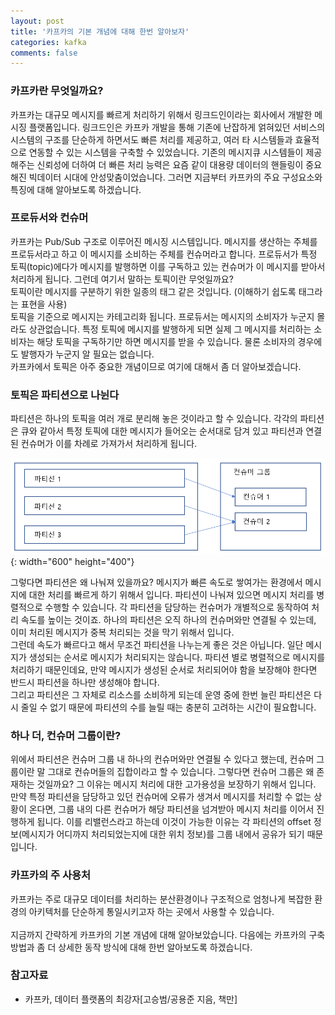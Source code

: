 ```yaml
---
layout: post
title: '카프카의 기본 개념에 대해 한번 알아보자'
categories: kafka
comments: false
---
```


### 카프카란 무엇일까요?
카프카는 대규모 메시지를 빠르게 처리하기 위해서 링크드인이라는 회사에서 개발한 메시징 플랫폼입니다. 링크드인은 카프카 개발을 통해 기존에 난잡하게 얽혀있던 서비스의 시스템의 구조를 단순하게 하면서도 빠른 처리를 제공하고, 여러 타 시스템들과 효율적으로 연동할 수 있는 시스템을 구축할 수 있었습니다. 기존의 메시지큐 시스템들이 제공해주는 신뢰성에 더하여 더 빠른 처리 능력은 요즘 같이 대용량 데이터의 핸들링이 중요해진 빅데이터 시대에 안성맞춤이었습니다. 
그러면 지금부터 카프카의 주요 구성요소와 특징에 대해 알아보도록 하겠습니다. 

### 프로듀서와 컨슈머
카프카는 Pub/Sub 구조로 이루어진 메시징 시스템입니다. 메시지를 생산하는 주체를 프로듀서라고 하고 이 메시지를 소비하는 주체를 컨슈머라고 합니다. 프로듀서가 특정 토픽(topic)에다가 메시지를 발행하면 이를 구독하고 있는 컨슈머가 이 메시지를 받아서 처리하게 됩니다. 그런데 여기서 말하는 토픽이란 무엇일까요?<br/>
토픽이란 메시지를 구분하기 위한 일종의 태그 같은 것입니다. (이해하기 쉽도록 태그라는 표현을 사용)<br/> 토픽을 기준으로 메시지는 카테고리화 됩니다. 프로듀서는 메시지의 소비자가 누군지 몰라도 상관없습니다. 특정 토픽에 메시지를 발행하게 되면 실제 그 메시지를 처리하는 소비자는 해당 토픽을 구독하기만 하면 메시지를 받을 수 있습니다. 물론 소비자의 경우에도 발행자가 누군지 알 필요는 없습니다. <br/>
카프카에서 토픽은 아주 중요한 개념이므로 여기에 대해서 좀 더 알아보겠습니다. 

### 토픽은 파티션으로 나뉜다
파티션은 하나의 토픽을 여러 개로 분리해 놓은 것이라고 할 수 있습니다. 각각의  파티션은 큐와 같아서 특정 토픽에 대한 메시지가 들어오는 순서대로 담겨 있고 파티션과 연결된 컨슈머가 이를 차례로 가져가서 처리하게 됩니다.

![파티션](/assets/img/kafka/kafka-01.PNG){: width="600" height="400"}

그렇다면 파티션은 왜 나눠져 있을까요? 메시지가 빠른 속도로 쌓여가는 환경에서 메시지에 대한 처리를 빠르게 하기 위해서 입니다. 파티션이 나눠져 있으면 메시지 처리를 병렬적으로 수행할 수 있습니다. 각 파티션을 담당하는 컨슈머가 개별적으로 동작하여 처리 속도를 높이는 것이죠. 하나의 파티션은 오직 하나의 컨슈머와만 연결될 수 있는데, 이미 처리된 메시지가 중복 처리되는 것을 막기 위해서 입니다. <br/>
그런데 속도가 빠르다고 해서 무조건 파티션을 나누는게 좋은 것은 아닙니다. 일단 메시지가 생성되는 순서로 메시지가 처리되지는 않습니다. 파티션 별로 병렬적으로 메시지를 처리하기 때문인데요, 만약 메시지가 생성된 순서로 처리되어야 함을 보장해야 한다면 반드시 파티션을 하나만 생성해야 합니다. <br/>
그리고 파티션은 그 자체로 리소스를 소비하게 되는데 운영 중에 한번 늘린 파티션은 다시 줄일 수 없기 때문에 파티션의 수를 늘릴 때는 충분히 고려하는 시간이 필요합니다. 

### 하나 더, 컨슈머 그룹이란?
위에서 파티션은 컨슈머 그룹 내 하나의 컨슈머와만 연결될 수 있다고 했는데, 컨슈머 그룹이란 말 그대로 컨슈머들의 집합이라고 할 수 있습니다. 그렇다면 컨슈머 그룹은 왜 존재하는 것일까요? 그 이유는 메시지 처리에 대한 고가용성을 보장하기 위해서 입니다. 만약 특정 파티션을 담당하고 있던 컨슈머에 오류가 생겨서 메시지를 처리할 수 없는 상황이 온다면, 그룹 내의 다른 컨슈머가 해당 파티션을 넘겨받아 메시지 처리를 이어서 진행하게 됩니다. 이를 리밸런스라고 하는데 이것이 가능한 이유는 각 파티션의 offset 정보(메시지가 어디까지 처리되었는지에 대한 위치 정보)를 그룹 내에서 공유가 되기 때문입니다.

### 카프카의 주 사용처
카프카는 주로 대규모 데이터를 처리하는 분산환경이나 구조적으로 엄청나게 복잡한 환경의 아키텍처를 단순하게 통일시키고자 하는 곳에서 사용할 수 있습니다. 
<br/>
<br/>
지금까지 간략하게 카프카의 기본 개념에 대해 알아보았습니다. 다음에는 카프카의 구축 방법과 좀 더 상세한 동작 방식에 대해 한번 알아보도록 하겠습니다. 

### 참고자료
- 카프카, 데이터 플랫폼의 최강자[고승범/공용준 지음, 책만]
